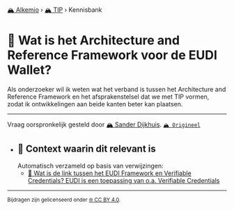 [🏔️ Alkemio](https://welcome.alkem.io/) › [🏔️ TIP](https://alkem.io/tip/dashboard) › Kennisbank
# 📄 Wat is het Architecture and Reference Framework voor de EUDI Wallet?
Als onderzoeker wil ik weten wat het verband is tussen het Architecture and Reference Framework en het afsprakenstelsel dat we met TIP vormen, zodat ik ontwikkelingen aan beide kanten beter kan plaatsen.
***
 Vraag oorspronkelijk gesteld door [🏔️ Sander Dijkhuis](https://alkem.io/user/sander-dijkhuis-3912). [`🏔️ Origineel`](https://alkem.io/tip/collaboration/hoehangthetarchit-3668)

- ## 📌 Context waarin dit relevant is
  Automatisch verzameld op basis van verwijzingen:
  - [📌 Wat is de link tussen het EUDI Framework en Verifiable Credentials? EUDI is een toepassing van o.a. Verifiable Credentials](watisdelinktusse-4064.md#eudiiseentoepassi-6449)
* * *
<small>Bijdragen zijn gelicenseerd onder [🌐 CC BY 4.0](https://creativecommons.org/licenses/by/4.0/deed.nl).</small>

